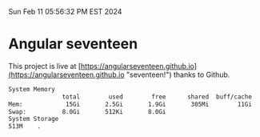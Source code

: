 Sun Feb 11 05:56:32 PM EST 2024

# Angular seventeen


This project is live at [https://angularseventeen.github.io](https://angularseventeen.github.io "seventeen!") thanks to Github.

```bash
System Memory
               total        used        free      shared  buff/cache   available
Mem:            15Gi       2.5Gi       1.9Gi       305Mi        11Gi        12Gi
Swap:          8.0Gi       512Ki       8.0Gi
System Storage
513M	.
